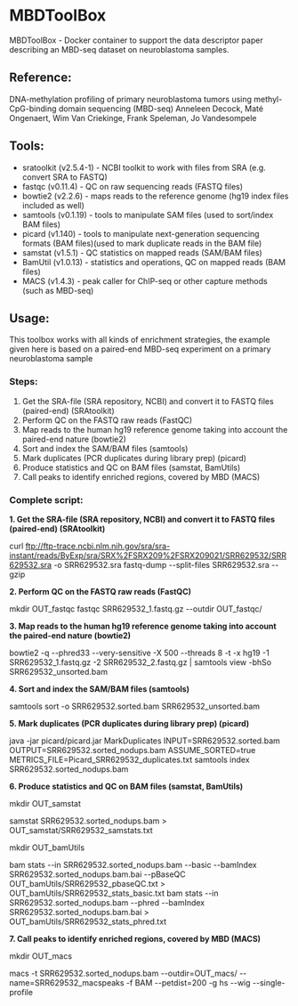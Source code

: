# MBDToolBox
MBDToolBox - Docker container to support the data descriptor paper describing an MBD-seq dataset on neuroblastoma samples.

## Reference:
DNA-methylation profiling of primary neuroblastoma tumors using methyl-CpG-binding domain sequencing (MBD-seq)
Anneleen Decock, Maté Ongenaert, Wim Van Criekinge, Frank Speleman, Jo Vandesompele

## Tools:
- sratoolkit (v2.5.4-1) - NCBI toolkit to work with files from SRA (e.g. convert SRA to FASTQ)
- fastqc (v0.11.4) - QC on raw sequencing reads (FASTQ files)
- bowtie2 (v2.2.6) - maps reads to the reference genome (hg19 index files included as well)
- samtools (v0.1.19) - tools to manipulate SAM files (used to sort/index BAM files)
- picard (v1.140) - tools to manipulate next-generation sequencing formats (BAM files)(used to mark duplicate reads in the BAM file)
- samstat (v1.5.1) - QC statistics on mapped reads (SAM/BAM files)
- BamUtil (v1.0.13) - statistics and operations, QC on mapped reads (BAM files)
- MACS (v1.4.3) - peak caller for ChIP-seq or other capture methods (such as MBD-seq)

## Usage:

This toolbox works with all kinds of enrichment strategies, the example given here is based on a paired-end MBD-seq experiment on a primary neuroblastoma sample

### Steps:
1. Get the SRA-file (SRA repository, NCBI) and convert it to FASTQ files (paired-end) (SRAtoolkit)</BR>
2. Perform QC on the FASTQ raw reads (FastQC)</BR>
3. Map reads to the human hg19 reference genome taking into account the paired-end nature (bowtie2)</BR>
4. Sort and index the SAM/BAM files (samtools)</BR>
5. Mark duplicates (PCR duplicates during library prep) (picard)</BR>
6. Produce statistics and QC on BAM files (samstat, BamUtils)</BR>
7. Call peaks to identify enriched regions, covered by MBD (MACS)</BR>

### Complete script:

<b>1. Get the SRA-file (SRA repository, NCBI) and convert it to FASTQ files (paired-end) (SRAtoolkit)</b></BR>

curl ftp://ftp-trace.ncbi.nlm.nih.gov/sra/sra-instant/reads/ByExp/sra/SRX%2FSRX209%2FSRX209021/SRR629532/SRR629532.sra -o SRR629532.sra
fastq-dump --split-files SRR629532.sra --gzip

<b>2. Perform QC on the FASTQ raw reads (FastQC)</b></BR>

mkdir OUT_fastqc
fastqc SRR629532_1.fastq.gz --outdir OUT_fastqc/

<b>3. Map reads to the human hg19 reference genome taking into account the paired-end nature (bowtie2)</b></BR>

bowtie2 -q --phred33 --very-sensitive -X 500 --threads 8 -t -x hg19 -1 SRR629532_1.fastq.gz -2 SRR629532_2.fastq.gz | samtools view -bhSo SRR629532_unsorted.bam

<b>4. Sort and index the SAM/BAM files (samtools)</b></BR>

samtools sort -o SRR629532.sorted.bam SRR629532_unsorted.bam

<b>5. Mark duplicates (PCR duplicates during library prep) (picard)</b></BR>

java -jar picard/picard.jar MarkDuplicates INPUT=SRR629532.sorted.bam OUTPUT=SRR629532.sorted_nodups.bam ASSUME_SORTED=true METRICS_FILE=Picard_SRR629532_duplicates.txt
samtools index SRR629532.sorted_nodups.bam

<b>6. Produce statistics and QC on BAM files (samstat, BamUtils)</b></BR>

mkdir OUT_samstat

samstat SRR629532.sorted_nodups.bam > OUT_samstat/SRR629532_samstats.txt

mkdir OUT_bamUtils

bam stats --in SRR629532.sorted_nodups.bam --basic --bamIndex SRR629532.sorted_nodups.bam.bai --pBaseQC OUT_bamUtils/SRR629532_pbaseQC.txt > OUT_bamUtils/SRR629532_stats_basic.txt
bam stats --in SRR629532.sorted_nodups.bam --phred --bamIndex SRR629532.sorted_nodups.bam.bai > OUT_bamUtils/SRR629532_stats_phred.txt

<b>7. Call peaks to identify enriched regions, covered by MBD (MACS)</b></BR>

mkdir OUT_macs

macs -t SRR629532.sorted_nodups.bam --outdir=OUT_macs/ --name=SRR629532_macspeaks -f BAM --petdist=200 -g hs --wig --single-profile 





